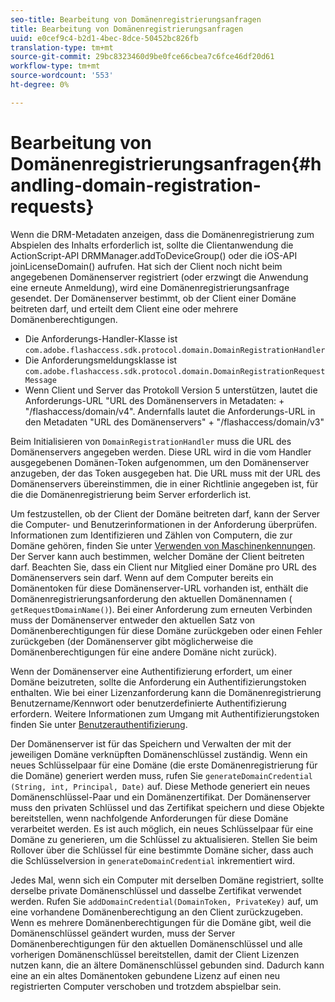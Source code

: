 ```yaml
---
seo-title: Bearbeitung von Domänenregistrierungsanfragen
title: Bearbeitung von Domänenregistrierungsanfragen
uuid: e0cef9c4-b2d1-4bec-8dce-50452bc826fb
translation-type: tm+mt
source-git-commit: 29bc8323460d9be0fce66cbea7c6fce46df20d61
workflow-type: tm+mt
source-wordcount: '553'
ht-degree: 0%

---
```



# Bearbeitung von Domänenregistrierungsanfragen{#handling-domain-registration-requests}

Wenn die DRM-Metadaten anzeigen, dass die Domänenregistrierung zum Abspielen des Inhalts erforderlich ist, sollte die Clientanwendung die ActionScript-API DRMManager.addToDeviceGroup() oder die iOS-API joinLicenseDomain() aufrufen. Hat sich der Client noch nicht beim angegebenen Domänenserver registriert (oder erzwingt die Anwendung eine erneute Anmeldung), wird eine Domänenregistrierungsanfrage gesendet. Der Domänenserver bestimmt, ob der Client einer Domäne beitreten darf, und erteilt dem Client eine oder mehrere Domänenberechtigungen.

* Die Anforderungs-Handler-Klasse ist `com.adobe.flashaccess.sdk.protocol.domain.DomainRegistrationHandler`
* Die Anforderungsmeldungsklasse ist `com.adobe.flashaccess.sdk.protocol.domain.DomainRegistrationRequestMessage`
* Wenn Client und Server das Protokoll Version 5 unterstützen, lautet die Anforderungs-URL &quot;URL des Domänenservers in Metadaten: + &quot;/flashaccess/domain/v4&quot;. Andernfalls lautet die Anforderungs-URL in den Metadaten &quot;URL des Domänenservers&quot; + &quot;/flashaccess/domain/v3&quot;

Beim Initialisieren von `DomainRegistrationHandler` muss die URL des Domänenservers angegeben werden. Diese URL wird in die vom Handler ausgegebenen Domänen-Token aufgenommen, um den Domänenserver anzugeben, der das Token ausgegeben hat. Die URL muss mit der URL des Domänenservers übereinstimmen, die in einer Richtlinie angegeben ist, für die die Domänenregistrierung beim Server erforderlich ist.

Um festzustellen, ob der Client der Domäne beitreten darf, kann der Server die Computer- und Benutzerinformationen in der Anforderung überprüfen. Informationen zum Identifizieren und Zählen von Computern, die zur Domäne gehören, finden Sie unter [Verwenden von Maschinenkennungen](../../aaxs-protecting-content/content-implementing-the-license-server/content-processing-aaxs-requests/content-using-machine-ids.md). Der Server kann auch bestimmen, welcher Domäne der Client beitreten darf. Beachten Sie, dass ein Client nur Mitglied einer Domäne pro URL des Domänenservers sein darf. Wenn auf dem Computer bereits ein Domänentoken für diese Domänenserver-URL vorhanden ist, enthält die Domänenregistrierungsanforderung den aktuellen Domänennamen ( `getRequestDomainName()`). Bei einer Anforderung zum erneuten Verbinden muss der Domänenserver entweder den aktuellen Satz von Domänenberechtigungen für diese Domäne zurückgeben oder einen Fehler zurückgeben (der Domänenserver gibt möglicherweise die Domänenberechtigungen für eine andere Domäne nicht zurück).

Wenn der Domänenserver eine Authentifizierung erfordert, um einer Domäne beizutreten, sollte die Anforderung ein Authentifizierungstoken enthalten. Wie bei einer Lizenzanforderung kann die Domänenregistrierung Benutzername/Kennwort oder benutzerdefinierte Authentifizierung erfordern. Weitere Informationen zum Umgang mit Authentifizierungstoken finden Sie unter [Benutzerauthentifizierung](../../aaxs-protecting-content/content-introduction/content-usage-rules/content-authentication/content-user-authentication.md).

Der Domänenserver ist für das Speichern und Verwalten der mit der jeweiligen Domäne verknüpften Domänenschlüssel zuständig. Wenn ein neues Schlüsselpaar für eine Domäne (die erste Domänenregistrierung für die Domäne) generiert werden muss, rufen Sie `generateDomainCredential` `(String, int, Principal, Date)` auf. Diese Methode generiert ein neues Domänenschlüssel-Paar und ein Domänenzertifikat. Der Domänenserver muss den privaten Schlüssel und das Zertifikat speichern und diese Objekte bereitstellen, wenn nachfolgende Anforderungen für diese Domäne verarbeitet werden. Es ist auch möglich, ein neues Schlüsselpaar für eine Domäne zu generieren, um die Schlüssel zu aktualisieren. Stellen Sie beim Rollover über die Schlüssel für eine bestimmte Domäne sicher, dass auch die Schlüsselversion in `generateDomainCredential` inkrementiert wird.

Jedes Mal, wenn sich ein Computer mit derselben Domäne registriert, sollte derselbe private Domänenschlüssel und dasselbe Zertifikat verwendet werden. Rufen Sie `addDomainCredential(DomainToken, PrivateKey)` auf, um eine vorhandene Domänenberechtigung an den Client zurückzugeben. Wenn es mehrere Domänenberechtigungen für die Domäne gibt, weil die Domänenschlüssel geändert wurden, muss der Server Domänenberechtigungen für den aktuellen Domänenschlüssel und alle vorherigen Domänenschlüssel bereitstellen, damit der Client Lizenzen nutzen kann, die an ältere Domänenschlüssel gebunden sind. Dadurch kann eine an ein altes Domänentoken gebundene Lizenz auf einen neu registrierten Computer verschoben und trotzdem abspielbar sein.

